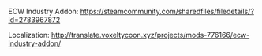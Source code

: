 ECW Industry Addon: https://steamcommunity.com/sharedfiles/filedetails/?id=2783967872

Localization: http://translate.voxeltycoon.xyz/projects/mods-776166/ecw-industry-addon/
